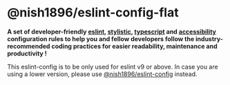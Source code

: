 # @nish1896/eslint-config-flat

**A set of developer-friendly [eslint](https://eslint.org/), [stylistic](https://eslint.style/), [typescript](https://www.typescriptlang.org/) and [accessibility](https://developer.mozilla.org/en-US/docs/Learn/Accessibility/What_is_accessibility) configuration rules to help you and fellow developers follow the industry-recommended coding practices for easier readability, maintenance and productivity !**

This eslint-config is to be only used for eslint v9 or above. In case you are using a lower version, please use [@nish1896/eslint-config](https://www.npmjs.com/package/@nish1896/eslint-config) instead.
